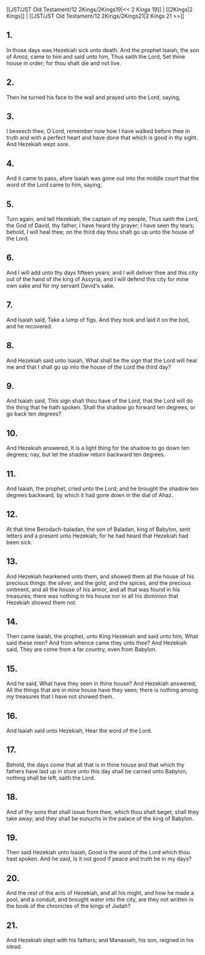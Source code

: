 [[JST/JST Old Testament/12 2Kings/2Kings19|<< 2 Kings 19]] | [[2Kings|2 Kings]] | [[JST/JST Old Testament/12 2Kings/2Kings21|2 Kings 21 >>]]
## 1.
In those days was Hezekiah sick unto death. And the prophet Isaiah, the son of Amoz, came to him and said unto him, Thus saith the Lord, Set thine house in order; for thou shalt die and not live.
## 2.
Then he turned his face to the wall and prayed unto the Lord, saying,
## 3.
I beseech thee, O Lord, remember now how I have walked before thee in truth and with a perfect heart and have done that which is good in thy sight. And Hezekiah wept sore.
## 4.
And it came to pass, afore Isaiah was gone out into the middle court that the word of the Lord came to him, saying,
## 5.
Turn again, and tell Hezekiah, the captain of my people, Thus saith the Lord, the God of David, thy father, I have heard thy prayer; I have seen thy tears; behold, I will heal thee; on the third day thou shalt go up unto the house of the Lord.
## 6.
And I will add unto thy days fifteen years; and I will deliver thee and this city out of the hand of the king of Assyria; and I will defend this city for mine own sake and for my servant David\'s sake.
## 7.
And Isaiah said, Take a lump of figs. And they took and laid it on the boil, and he recovered.
## 8.
And Hezekiah said unto Isaiah, What shall be the sign that the Lord will heal me and that I shall go up into the house of the Lord the third day?
## 9.
And Isaiah said, This sign shalt thou have of the Lord, that the Lord will do the thing that he hath spoken. Shall the shadow go forward ten degrees, or go back ten degrees?
## 10.
And Hezekiah answered, It is a light thing for the shadow to go down ten degrees; nay, but let the shadow return backward ten degrees.
## 11.
And Isaiah, the prophet, cried unto the Lord; and he brought the shadow ten degrees backward, by which it had gone down in the dial of Ahaz.
## 12.
At that time Berodach-baladan, the son of Baladan, king of Babylon, sent letters and a present unto Hezekiah; for he had heard that Hezekiah had been sick.
## 13.
And Hezekiah hearkened unto them, and showed them all the house of his precious things: the silver, and the gold, and the spices, and the precious ointment, and all the house of his armor, and all that was found in his treasures; there was nothing in his house nor in all his dominion that Hezekiah showed them not.
## 14.
Then came Isaiah, the prophet, unto King Hezekiah and said unto him, What said these men? And from whence came they unto thee? And Hezekiah said, They are come from a far country, even from Babylon.
## 15.
And he said, What have they seen in thine house? And Hezekiah answered, All the things that are in mine house have they seen; there is nothing among my treasures that I have not showed them.
## 16.
And Isaiah said unto Hezekiah, Hear the word of the Lord.
## 17.
Behold, the days come that all that is in thine house and that which thy fathers have laid up in store unto this day shall be carried unto Babylon; nothing shall be left, saith the Lord.
## 18.
And of thy sons that shall issue from thee, which thou shalt beget, shall they take away; and they shall be eunuchs in the palace of the king of Babylon.
## 19.
Then said Hezekiah unto Isaiah, Good is the word of the Lord which thou hast spoken. And he said, Is it not good if peace and truth be in my days?
## 20.
And the rest of the acts of Hezekiah, and all his might, and how he made a pool, and a conduit, and brought water into the city, are they not written in the book of the chronicles of the kings of Judah?
## 21.
And Hezekiah slept with his fathers; and Manasseh, his son, reigned in his stead.

